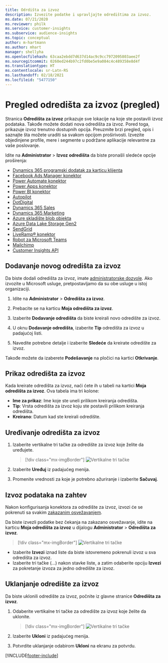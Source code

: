 ```yaml
---
title: Odrdišta za izvoz
description: Izvezite podatke i upravljajte odredištima za izvoz.
ms.date: 07/21/2020
ms.reviewer: philk
ms.service: customer-insights
ms.subservice: audience-insights
ms.topic: conceptual
author: m-hartmann
ms.author: mhart
manager: shellyha
ms.openlocfilehash: 63caa2ebdd7d637d14ac9c9cc7972095803aee2f
ms.sourcegitcommit: 0260ed244b97c2fd0be5e9a084c4c489358e8d4f
ms.translationtype: HT
ms.contentlocale: sr-Latn-RS
ms.lasthandoff: 02/18/2021
ms.locfileid: "5477150"
---
```

# <a name="export-destinations-preview-overview"></a>Pregled odredišta za izvoz (pregled)

Stranica **Odredišta za izvoz** prikazuje sve lokacije na koje ste postavili izvoz podataka. Takođe možete dodati nova odredišta za izvoz. Pored toga, prikazuje izvoz trenutno dostupnih opcija. Preuzmite brzi pregled, opis i saznajte šta možete uraditi sa svakom opcijom proširivosti. Izvezite objedinjene profile, mere i segmente u podržane aplikacije relevantne za vaše poslovanje.

Idite na **Administrator** > **Izvoz odredišta** da biste pronašli sledeće opcije proširenja:

- [Dynamics 365 programski dodatak za karticu klijenta](customer-card-add-in.md)
- [Facebook Ads Manager konektor](export-facebook.md)
- [Power Automate konektor](export-power-automate.md)
- [Power Apps konektor](export-power-apps.md)
- [Power BI konektor](export-power-bi.md)
- [Autopilot](export-autopilot.md)
- [DotDigital](export-dotdigital.md)
- [Dynamics 365 Sales](export-dynamics365-sales.md)
- [Dynamics 365 Marketing](export-dynamics365-marketing.md)
- [Azure skladište blob objekta](export-azure-blob-storage.md)
- [Azure Data Lake Storage Gen2](export-azure-data-lake-storage-gen2.md)
- [SendGrid](export-sendgrid.md)
- [LiveRamp&reg; konektor](export-liveramp.md)
- [Robot za Microsoft Teams](export-teams-bot.md)
- [Mailchimp](export-mailchimp.md)
- [Customer Insights API](apis.md)

## <a name="add-a-new-export-destination"></a>Dodavanje novog odredišta za izvoz

Da biste dodali odredišta za izvoz, imate [administratorske dozvole](permissions.md). Ako izvozite u Microsoft usluge, pretpostavljamo da su obe usluge u istoj organizaciji.

1. Idite na **Administrator** > **Odredišta za izvoz**.

1. Prebacite se na karticu **Moja odredišta za izvoz**.

1. Izaberite **Dodavanje odredišta** da biste kreirali novo odredište za izvoz.

1. U oknu **Dodavanje odredišta**, izaberite **Tip** odredišta za izvoz u padajućoj listi.

1. Navedite potrebne detalje i izaberite **Sledeće** da kreirate odredište za izvoz.

Takođe možete da izaberete **Podešavanje** na pločici na kartici **Otkrivanje**.

## <a name="view-export-destinations"></a>Prikaz odredišta za izvoz

Kada kreirate odredišta za izvoz, naći ćete ih u tabeli na kartici **Moja odredišta za izvoz**. Ova tabela ima tri kolone:

- **Ime za prikaz**: Ime koje ste uneli prilikom kreiranja odredišta.
- **Tip**: Vrsta odredišta za izvoz koju ste postavili prilikom kreiranja odredišta.
- **Kreirano**: Datum kad ste kreirali odredište.

## <a name="edit-an-export-destination"></a>Uređivanje odredišta za izvoz

1. Izaberite vertikalne tri tačke za odredište za izvoz koje želite da uređujete.

   > [!div class="mx-imgBorder"]
   > ![Vertikalne tri tačke](media/export-destinations-page-ellipsis.png "Vertikalne tri tačke")

1. Izaberite **Uređuj** iz padajućeg menija.

1. Promenite vrednosti za koje je potrebno ažuriranje i izaberite **Sačuvaj**.

## <a name="export-data-on-demand"></a>Izvoz podataka na zahtev

Nakon konfigurisanja konektora za odredište za izvoz, izvozi će se pokrenuti sa svakim [zakazanim osvežavanjem](system.md#schedule-tab).

Da biste izvezli podatke bez čekanja na zakazano osvežavanje, idite na karticu **Moja odredišta za izvoz** u dijalogu **Administrator** > **Odredišta za izvoz**.

> [!div class="mx-imgBorder"]
> ![Vertikalne tri tačke](media/export-destinations-page-ellipsis.png "Vertikalne tri tačke")

- Izaberite **Izvezi** iznad liste da biste istovremeno pokrenuli izvoz u sva odredišta za izvoz.
- Izaberite tri tačke (...) nakon stavke liste, a zatim odaberite opciju **Izvezi** za pokretanje izvoza za jedno odredište za izvoz.

## <a name="remove-an-export-destination"></a>Uklanjanje odredište za izvoz

Da biste uklonili odredište za izvoz, počnite iz glavne stranice **Odredišta za izvoz**.

1. Odaberite vertikalne tri tačke za odredište za izvoz koje želite da uklonite.

   > [!div class="mx-imgBorder"]
   > ![Vertikalne tri tačke](media/export-destinations-page-ellipsis.png "Vertikalne tri tačke")

2. Izaberite **Ukloni** iz padajućeg menija.

3. Potvrdite uklanjanje odabirom **Ukloni** na ekranu za potvrdu.


[!INCLUDE[footer-include](../includes/footer-banner.md)]